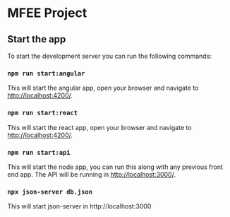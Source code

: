 # MFEE Project

## Start the app

To start the development server you can run the following commands:

### `npm run start:angular`

This will start the angular app, open your browser and navigate to [http://localhost:4200/](http://localhost:4200/).

### `npm run start:react`

This will start the react app, open your browser and navigate to [http://localhost:4200/](http://localhost:4200/).

### `npm run start:api`

This will start the node app, you can run this along with any previous front end app. The API will be running in [http://localhost:3000/](http://localhost:3000/). 

### `npx json-server db.json`

This will start json-server in http://localhost:3000